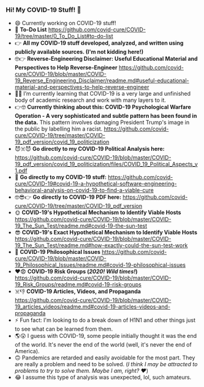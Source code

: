 ### Hi! My COVID-19 Stuff! 👋

<!--
**covid-cure/covid-cure** is a ✨ _special_ ✨ repository because its `README.md` (this file) appears on your GitHub profile.

Here are some ideas to get you started:
-->

- :smile: Currently working on COVID-19 stuff!
- :slightly_smiling_face: __To-Do List__ https://github.com/covid-cure/COVID-19/tree/master/0_To_Do_List#to-do-list
- :point_right: __All my COVID-19 stuff developed, analyzed, and written using publicly available sources. (I'm not kidding here!)__
- :nerd_face::point_right: __Reverse-Engineering Disclaimer: Useful Educational Material and Perspectives to Help Reverse-Engineer__ https://github.com/covid-cure/COVID-19/blob/master/COVID-19_Reverse_Engineering_Disclaimer/readme.md#useful-educational-material-and-perspectives-to-help-reverse-engineer
- :man_teacher: I’m currently learning that COVID-19 is a very large and unfinished body of academic research and work with many layers to it.
- :point_right::nerd_face: __Currently thinking about this: COVID-19 Psychological Warfare Operation - A very sophisticated and subtle pattern has been found in the data.__ This pattern involves damaging President Trump's image in the public by labelling him a racist. https://github.com/covid-cure/COVID-19/tree/master/COVID-19_pdf_version/covid_19_politicization 
- :smiling_imp::skull_and_crossbones::smiling_imp: __Go directly to my COVID-19 Political Analysis here:__ https://github.com/covid-cure/COVID-19/blob/master/COVID-19_pdf_version/covid_19_politicization/files/COVID_19_Political_Aspects_v1.pdf
- :monocle_face: __Go directly to my COVID-19 stuff:__ https://github.com/covid-cure/COVID-19#covid-19-a-hypothetical-software-engineering-behavioral-analysis-on-covid-19-to-find-a-viable-cure
- :nerd_face::sunglasses::point_right: __Go directly to COVID-19 PDF here:__ https://github.com/covid-cure/COVID-19/tree/master/COVID-19_pdf_version
- :sun_with_face: __COVID-19's Hypothetical Mechanism to Identify Viable Hosts__ https://github.com/covid-cure/COVID-19/blob/master/COVID-19_The_Sun_Test/readme.md#covid-19-the-sun-test
- :sunglasses: __COVID-19's Exact Hypothetical Mechanism to Identify Viable Hosts__ https://github.com/covid-cure/COVID-19/blob/master/COVID-19_The_Sun_Test/readme.md#how-exactly-could-the-sun-test-work
- :scroll: __COVID-19 Philosophical Issues__ https://github.com/covid-cure/COVID-19/blob/master/COVID-19_Philosophical_Issues/readme.md#covid-19-philosophical-issues
- :heart::fearful: __COVID-19 Risk Groups (*2020! Wild times!*)__ https://github.com/covid-cure/COVID-19/blob/master/COVID-19_Risk_Groups/readme.md#covid-19-risk-groups
- :skull_and_crossbones::-1: __COVID-19 Articles, Videos, and Propaganda__ https://github.com/covid-cure/COVID-19/blob/master/COVID-19_articles_videos/readme.md#covid-19-articles-videos-and-propaganda
- ⚡ Fun fact: I'm looking to do a break down of H1N1 and other things just to see what can be learned from them.
- :earth_americas::astonished: I guess with COVID-19, some people initially thought it was the end of the world. It's never the end of the world (well, it's never the end of America).
- :upside_down_face:  Pandemics are retarded and easily avoidable for the most part. They are really a problem and need to be solved. (*I think I may be attracted to problems to try to solve them. Maybe I am, right? :heart:*) 
- :joy: I assume this type of analysis was unexpected, lol, such amateurs. 
